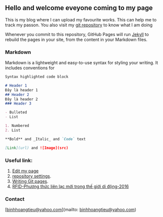 ## Hello and welcome eveyone coming to my page

This is my blog where I can upload my favourite works. This can help me to track my passon. You also visit my [git repository](https://github.com/binhhoangtieu) to know what I am doing 

Whenever you commit to this repository, GitHub Pages will run [Jekyll](https://jekyllrb.com/) to rebuild the pages in your site, from the content in your Markdown files.

### Markdown

Markdown is a lightweight and easy-to-use syntax for styling your writing. It includes conventions for

```markdown
Syntax highlighted code block

# Header 1
Đây là header 1
## Header 2
Đây là header 2
### Header 3

- Bulleted
- List

1. Numbered
2. List

**Bold** and _Italic_ and `Code` text

[Link](url) and ![Image](src)
```

### Useful link:

1. [Edit my page](https://github.com/binhhoangtieu/binhhoangtieu.github.io/edit/main/README.md)
2. [repository settings](https://github.com/binhhoangtieu/binhhoangtieu.github.io/settings/pages).
3. [Writing Git pages](https://docs.github.com/en/github/writing-on-github/getting-started-with-writing-and-formatting-on-github/basic-writing-and-formatting-syntax).
4. [RFID-Phương thức liên lạc mới trong thế giới di động-2016](https://binhhoangtieu.github.io/rfid)
### Contact
[binhhoangtieu@yahoo.com](mailto: binhhoangtieu@yahoo.com)
